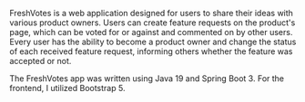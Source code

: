 FreshVotes is a web application designed for users to share their ideas with various product owners. Users can create feature requests on the product's page, which can be voted for or against and commented on by other users.
Every user has the ability to become a product owner and change the status of each received feature request, informing others whether the feature was accepted or not.

The FreshVotes app was written using Java 19 and Spring Boot 3. For the frontend, I utilized Bootstrap 5.
